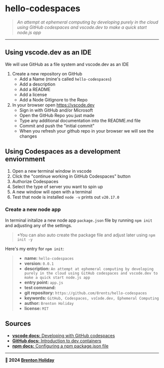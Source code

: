 # hello-codespaces

> *An attempt at ephemeral computing by developing purely in the cloud using GitHub codespaces and vscode.dev to make a quick start node.js app*

---

## Using vscode.dev as an IDE

We will use GitHub as a file system and vscode.dev as an IDE

1. Create a new repository on GitHub
    - Add a Name (mine's called `hello-codespaces`)
    - Add a description
    - Add a README
    - Add a license
    - Add a Node GitIgnore to the Repo
2. In your browser open <https://vscode.dev>
    - Sign in with GitHub and/or Microsoft
    - Open the GitHub Repo you just made
    - Type any additional documentation into the README.md file
    - Commit and push the "initial commit"
    - When you refresh your github repo in your browser we will see the changes

## Using Codespaces as a development enviornment

1. Open a new terminal window in vscode
2. Click the "continue working in GitHub Codespaces" button
3. Authorize Codespaces
4. Select the type of server you want to spin up
5. A new window will open with a terminal
6. Test that node is installed `node -v` prints out `v20.17.0`

### Create a new node app

In terminal initalize a new node app `package.json` file  by running `npm init` and adjusting any of the settings.

> *You can also auto create the package file and adjust later using `npm init -y`

Here's my entry for `npm init`:

> - **name:** `hello-codespaces`
> - **version:** `0.0.1`
> - **description:** `An attempt at ephemeral computing by developing purely in the cloud using GitHub codespaces and vscode.dev to make a quick start node.js app`
> - **entry point:** `app.js`
> - **test command:**
> - **git repository:** `https://github.com/8rents/hello-codespaces`
> - **keywords:** `GitHub, Codespaces, vsCode.dev, Ephemeral Computing`
> - **author:** `Brenton Holiday`
> - **license:** `MIT`

## Sources

- [**vscode docs:** Developing with GitHub codespaces](https://code.visualstudio.com/docs/remote/codespaces)
- [**GitHub docs:** Introduction to dev containers](https://docs.github.com/en/codespaces/setting-up-your-project-for-codespaces/adding-a-dev-container-configuration/introduction-to-dev-containers)
- [**npm docs:** Configuring a npm package.json file](https://docs.npmjs.com/cli/v10/configuring-npm/package-json)

---

**🤍 2024 [Brenton Holiday](https://8rents.github.io)**
